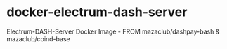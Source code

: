 # docker-electrum-dash-server
Electrum-DASH-Server Docker Image - FROM mazaclub/dashpay-bash &amp; mazaclub/coind-base

